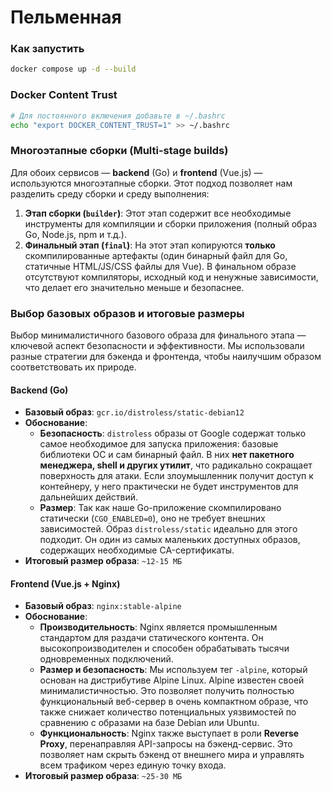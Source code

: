 # Пельменная 

### Как запустить

```bash
docker compose up -d --build
```

### Docker Content Trust

```bash
# Для постоянного включения добавьте в ~/.bashrc
echo "export DOCKER_CONTENT_TRUST=1" >> ~/.bashrc
```

### Многоэтапные сборки (Multi-stage builds)

Для обоих сервисов — **backend** (Go) и **frontend** (Vue.js) — используются многоэтапные сборки. Этот подход позволяет нам разделить среду сборки и среду выполнения:

1.  **Этап сборки (`builder`)**: Этот этап содержит все необходимые инструменты для компиляции и сборки приложения (полный образ Go, Node.js, npm и т.д.).
2.  **Финальный этап (`final`)**: На этот этап копируются **только** скомпилированные артефакты (один бинарный файл для Go, статичные HTML/JS/CSS файлы для Vue). В финальном образе отсутствуют компиляторы, исходный код и ненужные зависимости, что делает его значительно меньше и безопаснее.

### Выбор базовых образов и итоговые размеры

Выбор минималистичного базового образа для финального этапа — ключевой аспект безопасности и эффективности. Мы использовали разные стратегии для бэкенда и фронтенда, чтобы наилучшим образом соответствовать их природе.

#### Backend (Go)

*   **Базовый образ**: `gcr.io/distroless/static-debian12`
*   **Обоснование**:
    *   **Безопасность**: `distroless` образы от Google содержат только самое необходимое для запуска приложения: базовые библиотеки ОС и сам бинарный файл. В них **нет пакетного менеджера, shell и других утилит**, что радикально сокращает поверхность для атаки. Если злоумышленник получит доступ к контейнеру, у него практически не будет инструментов для дальнейших действий.
    *   **Размер**: Так как наше Go-приложение скомпилировано статически (`CGO_ENABLED=0`), оно не требует внешних зависимостей. Образ `distroless/static` идеально для этого подходит. Он один из самых маленьких доступных образов, содержащих необходимые CA-сертификаты.
*   **Итоговый размер образа**: `~12-15 МБ`

#### Frontend (Vue.js + Nginx)

*   **Базовый образ**: `nginx:stable-alpine`
*   **Обоснование**:
    *   **Производительность**: Nginx является промышленным стандартом для раздачи статического контента. Он высокопроизводителен и способен обрабатывать тысячи одновременных подключений.
    *   **Размер и безопасность**: Мы используем тег `-alpine`, который основан на дистрибутиве Alpine Linux. Alpine известен своей минималистичностью. Это позволяет получить полностью функциональный веб-сервер в очень компактном образе, что также снижает количество потенциальных уязвимостей по сравнению с образами на базе Debian или Ubuntu.
    *   **Функциональность**: Nginx также выступает в роли **Reverse Proxy**, перенаправляя API-запросы на бэкенд-сервис. Это позволяет нам скрыть бэкенд от внешнего мира и управлять всем трафиком через единую точку входа.
*   **Итоговый размер образа**: `~25-30 МБ`
